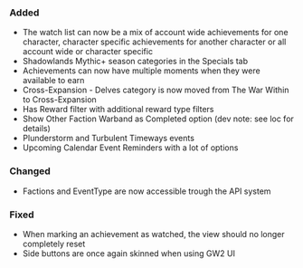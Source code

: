 ### Added
- The watch list can now be a mix of account wide achievements for one character, character specific achievements for another character or all account wide or character specific
- Shadowlands Mythic+ season categories in the Specials tab
- Achievements can now have multiple moments when they were available to earn
- Cross-Expansion - Delves category is now moved from The War Within to Cross-Expansion
- Has Reward filter with additional reward type filters
- Show Other Faction Warband as Completed option (dev note: see loc for details)
- Plunderstorm and Turbulent Timeways events
- Upcoming Calendar Event Reminders with a lot of options

### Changed
- Factions and EventType are now accessible trough the API system

### Fixed
- When marking an achievement as watched, the view should no longer completely reset
- Side buttons are once again skinned when using GW2 UI